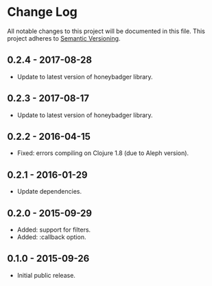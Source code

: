 # Change Log

All notable changes to this project will be documented in this file.
This project adheres to [Semantic Versioning](http://semver.org/).

## 0.2.4 - 2017-08-28

- Update to latest version of honeybadger library.

## 0.2.3 - 2017-08-17

- Update to latest version of honeybadger library.

## 0.2.2 - 2016-04-15

- Fixed: errors compiling on Clojure 1.8 (due to Aleph version).

## 0.2.1 - 2016-01-29

- Update dependencies.

## 0.2.0 - 2015-09-29

- Added: support for filters.
- Added: :callback option.

## 0.1.0 - 2015-09-26

- Initial public release.
